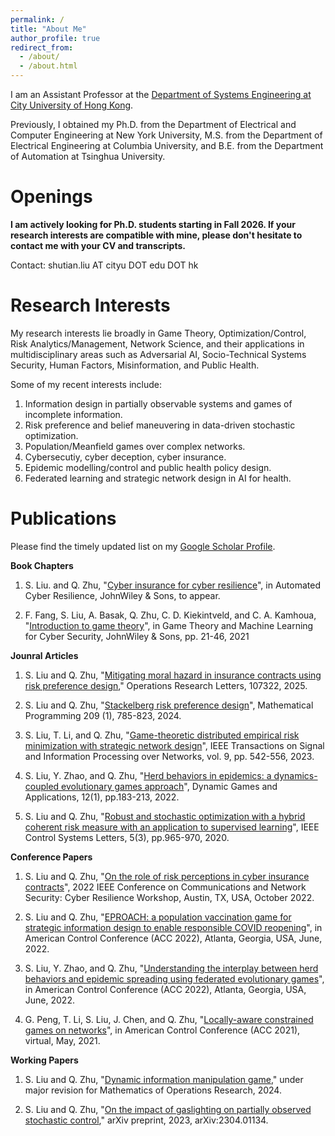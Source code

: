 ```yaml
---
permalink: /
title: "About Me"
author_profile: true
redirect_from: 
  - /about/
  - /about.html
---
```


I am an Assistant Professor at the [Department of Systems Engineering at City University of Hong Kong](https://www.cityu.edu.hk/sye/). 

Previously, I obtained my Ph.D. from the Department of Electrical and Computer Engineering at New York University, M.S. from the Department of Electrical Engineering at Columbia University, and B.E. from the Department of Automation at Tsinghua University.

Openings
======
**I am actively looking for Ph.D. students starting in Fall 2026. If your research interests are compatible with mine, please don't hesitate to contact me with your CV and transcripts.** 

Contact: shutian.liu AT cityu DOT edu DOT hk

Research Interests
======

My research interests lie broadly in Game Theory, Optimization/Control, Risk Analytics/Management, Network Science, and their applications in multidisciplinary areas such as Adversarial AI, Socio-Technical Systems Security, Human Factors, Misinformation, and Public Health.

Some of my recent interests include:
1. Information design in partially observable systems and games of incomplete information.
1. Risk preference and belief maneuvering in data-driven stochastic optimization.
1. Population/Meanfield games over complex networks.
1. Cybersecutiy, cyber deception, cyber insurance.
1. Epidemic modelling/control and public health policy design.
1. Federated learning and strategic network design in AI for health.


Publications
======

Please find the timely updated list on my [Google Scholar Profile](https://scholar.google.com/citations?user=xLVhDCcAAAAJ&hl=en).


**Book Chapters**

1. S. Liu. and Q. Zhu, "[Cyber insurance for cyber resilience](https://arxiv.org/pdf/2312.02921)", in Automated Cyber Resilience, JohnWiley & Sons, to appear.
   
1. F. Fang, S. Liu, A. Basak, Q. Zhu, C. D. Kiekintveld, and C. A. Kamhoua, "[Introduction to game theory](https://onlinelibrary.wiley.com/doi/abs/10.1002/9781119723950.ch2)", in Game Theory and Machine Learning for Cyber Security, JohnWiley & Sons, pp. 21-46, 2021



**Jounral Articles**

1. S. Liu and Q. Zhu, "[Mitigating moral hazard in insurance contracts using risk preference design](https://www.sciencedirect.com/science/article/pii/S0167637725000835)," Operations Research Letters, 107322, 2025.

1. S. Liu and Q. Zhu, "[Stackelberg risk preference design](https://link.springer.com/article/10.1007/s10107-024-02083-2)", Mathematical Programming 209 (1), 785-823, 2024.
  
1. S. Liu, T. Li, and Q. Zhu, "[Game-theoretic distributed empirical risk minimization with strategic network
design](https://ieeexplore.ieee.org/document/10223413)", IEEE Transactions on Signal and Information Processing over Networks, vol. 9, pp. 542-556, 2023.

1. S. Liu, Y. Zhao, and Q. Zhu, "[Herd behaviors in epidemics: a dynamics-coupled evolutionary games
approach](https://link.springer.com/article/10.1007/s13235-022-00433-3)", Dynamic Games and Applications, 12(1), pp.183-213, 2022.

1. S. Liu and Q. Zhu, "[Robust and stochastic optimization with a hybrid coherent risk measure with an
application to supervised learning](https://ieeexplore.ieee.org/document/9134414)", IEEE Control Systems Letters, 5(3), pp.965-970, 2020.

**Conference Papers**

1.  S. Liu and Q. Zhu, "[On the role of risk perceptions in cyber insurance contracts](https://ieeexplore.ieee.org/document/9947268)", 2022 IEEE Conference on Communications and Network Security: Cyber Resilience Workshop, Austin, TX, USA, October 2022.

1. S. Liu and Q. Zhu, "[EPROACH: a population vaccination game for strategic information design to enable
responsible COVID reopening](https://ieeexplore.ieee.org/document/9867229)", in American Control Conference (ACC 2022), Atlanta, Georgia, USA, June, 2022.

1. S. Liu, Y. Zhao, and Q. Zhu, "[Understanding the interplay between herd behaviors and epidemic spreading
using federated evolutionary games](https://ieeexplore.ieee.org/document/9867809)", in American Control Conference (ACC 2022), Atlanta, Georgia, USA, June, 2022.

1. G. Peng, T. Li, S. Liu, J. Chen, and Q. Zhu, "[Locally-aware constrained games on networks](https://ieeexplore.ieee.org/document/9482895)", in American Control Conference (ACC 2021), virtual, May, 2021.


**Working Papers**

1. S. Liu and Q. Zhu, "[Dynamic information manipulation game](https://arxiv.org/pdf/2312.07862)," under major revision for Mathematics of Operations Research, 2024. 

1. S. Liu and Q. Zhu, "[On the impact of gaslighting on partially observed stochastic control](https://arxiv.org/pdf/2304.01134)," arXiv preprint, 2023, arXiv:2304.01134.



